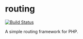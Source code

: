 # routing

[![Build Status](https://travis-ci.org/jannisfink/routing.svg?branch=master)](https://travis-ci.org/jannisfink/routing)

A simple routing framework for PHP.
